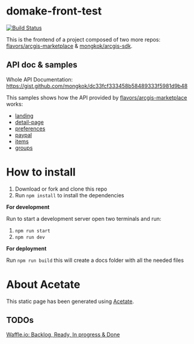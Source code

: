 # domake-front-test

[![Build Status](https://drone.domake.io/api/badges/fruitis/arcgis-marketplace/status.svg)](https://drone.domake.io/fruitis/arcgis-marketplace)

This is the frontend of a project composed of two more repos: [flavors/arcgis-marketplace](https://github.com/flavors/arcgis-marketplace) & [mongkok/arcgis-sdk](https://github.com/mongkok/arcgis-sdk).

## API doc & samples
Whole API Documentation: https://gist.github.com/mongkok/dc33fcf333458b58489333f5981d9b48

This samples shows how the API provided by [flavors/arcgis-marketplace](https://github.com/flavors/arcgis-marketplace) works:

* [landing](https://hhkaos.github.io/domake-front-test/index.html)
* [detail-page](https://hhkaos.github.io/domake-front-test/detail-page.html)
* [preferences](https://hhkaos.github.io/domake-front-test/preferences.html)
* [paypal](https://hhkaos.github.io/domake-front-test/paypal.html)
* [items](https://hhkaos.github.io/domake-front-test/items.html)
* [groups](https://hhkaos.github.io/domake-front-test/groups.html)

# How to install

1. Download or fork and clone this repo
2. Run `npm install` to install the dependencies

**For development**

Run to start a development server open two terminals and run:

1. `npm run start`
2. `npm run dev`

**For deployment**

Run `npm run build` this will create a docs folder with all the needed files

# About Acetate

This static page has been generated using [Acetate](http://acetate.io/).

## TODOs
[Waffle.io: Backlog, Ready, In progress & Done](https://waffle.io/flavors/arcgis-marketplace)